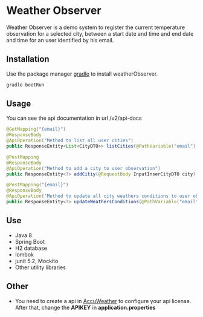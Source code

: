
# Weather Observer

Weather Observer is a demo system to register the current temperature observation for a selected city, between a start date and time and end date and time for an user identified by his email.

## Installation

Use the package manager [gradle](https://gradle.org/install/) to install weatherObserver.

```bash
gradle bootRun
```

## Usage
You can see the api documentation in url /v2/api-docs

```java
@GetMapping("{email}")
@ResponseBody
@ApiOperation("Method to list all user cities")
public ResponseEntity<List<CityDTO>> listCities(@PathVariable("email") String email)

@PostMapping
@ResponseBody
@ApiOperation("Method to add a city to user observation")
public ResponseEntity<?> addCitiy(@RequestBody InputInserCityDTO city)

@PostMapping("{email}")
@ResponseBody
@ApiOperation("Method to update all city weathers conditions to user observation")
public ResponseEntity<?> updateWeathersConditions(@PathVariable("email") String email)

```

## Use
* Java 8
* Spring Boot
* H2 database
* lombok
* junit 5.2, Mockito
* Other utility libraries

## Other
* You need to create a api in [AccuWeather](https://developer.accuweather.com/) to configure your api license. After that, change the **APIKEY** in **application.properties**